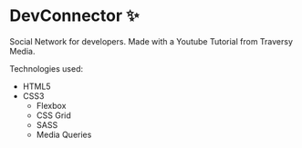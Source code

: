 # DevConnector ✨
Social Network for developers. Made with a Youtube Tutorial from Traversy Media.

Technologies used:
- HTML5
- CSS3
  - Flexbox
  - CSS Grid
  - SASS
  - Media Queries
